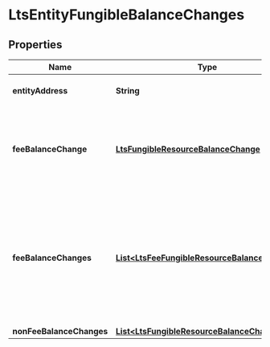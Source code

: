 

# LtsEntityFungibleBalanceChanges


## Properties

| Name | Type | Description | Notes |
|------------ | ------------- | ------------- | -------------|
|**entityAddress** | **String** | The Bech32m-encoded human readable version of the entity&#39;s address |  |
|**feeBalanceChange** | [**LtsFungibleResourceBalanceChange**](LtsFungibleResourceBalanceChange.md) | If present, this field indicates the entity contributed to the payment of the fee. The change in balance will always be negative. NOTE: This property is deprecated but kept for backwards compatibility. This entry is duplicated in  &#x60;fee_balance_changes&#x60;.  |  [optional] |
|**feeBalanceChanges** | [**List&lt;LtsFeeFungibleResourceBalanceChange&gt;**](LtsFeeFungibleResourceBalanceChange.md) | If present, this field indicates fee-related balance changes, for example:  - Payment of the fee (including tip and royalty) - Distribution of royalties - Distribution of the fee and tip to the consensus-manager, for distributing to the relevant   validator/s at end of epoch  See https://www.radixdlt.com/blog/how-fees-work-in-babylon for further information on how fee payment works at Babylon.  |  |
|**nonFeeBalanceChanges** | [**List&lt;LtsFungibleResourceBalanceChange&gt;**](LtsFungibleResourceBalanceChange.md) |  |  |



